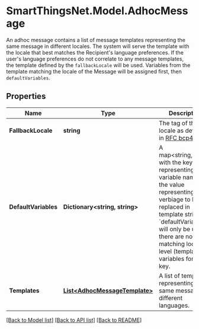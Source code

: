 # SmartThingsNet.Model.AdhocMessage
An adhoc message contains a list of message templates representing the same message in different locales. The system will serve the template with the locale that best matches the Recipient's language preferences. If the user's language preferences do not correlate to any message templates, the template defined by the `fallbackLocale` will be used. Variables from the template matching the locale of the Message will be assigned first, then `defaultVariables`. 
## Properties

Name | Type | Description | Notes
------------ | ------------- | ------------- | -------------
**FallbackLocale** | **string** | The tag of the locale as defined in [RFC bcp47](http://www.rfc-editor.org/rfc/bcp/bcp47.txt). | 
**DefaultVariables** | **Dictionary&lt;string, string&gt;** | A map&lt;string,string&gt; with the key representing the variable name, and the value representing the verbiage to be replaced in template string. &#x60;defaultVariables&#x60; will only be used if there are no matching locale-level (template) variables for that key.  | [optional] 
**Templates** | [**List&lt;AdhocMessageTemplate&gt;**](AdhocMessageTemplate.md) | A list of templates representing the same message in different languages. | 

[[Back to Model list]](../README.md#documentation-for-models) [[Back to API list]](../README.md#documentation-for-api-endpoints) [[Back to README]](../README.md)

